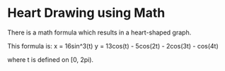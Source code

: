 # Heart Drawing using Math

There is a math formula which results in a heart-shaped graph.

This formula is:
x = 16sin^3(t)
y = 13cos(t) - 5cos(2t) - 2cos(3t) - cos(4t)

where t is defined on [0, 2pi).
